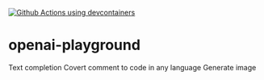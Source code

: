 [![Github Actions using devcontainers](https://github.com/rolani/openai-playgriound/actions/workflows/main.yml/badge.svg)](https://github.com/rolani/openai-playgriound/actions/workflows/main.yml)

# openai-playground
Text completion
Covert comment to code in any language
Generate image
